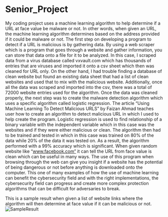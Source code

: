 # Senior_Project
My coding project uses a machine learning algorithm to help determine if a URL at face
value be malware or not. In other words, when given an URL, the machine learning algorithm
determines based on the address provided if it could be malware or not. The first step on
developing a program to detect if a URL is malicious is by gathering data. By using a web
scraper which is a program that goes through a website and gather information, you can store
that data onto a file for it to be analyzed. In this case, I scraped data from a virus database called
vxvault.com which has thousands of entries that are viruses and imported it onto a csv sheet
which then was cleaned for URL only. On the other hand, I had trouble finding a database of
clean website but found an existing data sheet that had a list of clean websites and used that to
mix with the malicious website. Additionally, once all the data was scraped and imported into
the csv, there was a total of 72000 website entries used for the algorithm. Once the data was
cleaned properly, the next step was to create the malware detection algorithm which uses a
specific algorithm called logistic regression. The article “Using Machine Learning To Detect
Malicious URLS” by Faizan Ahmad teaches user how to create an algorithm to detect malicious
URL in which I used to help create the program. Logistic regression is used to find relationship
of a binary variable with the independent variable which in this case was the websites and if they
were either malicious or clean. The algorithm then had to be trained and tested in which in this
case was trained on 80% of the data while 20% of the data it was tested on. As a result, the
algorithm performed with a 99% accuracy which is significant. When given random website like
“www.facebook.com” it can tell the URL from face value is clean which can be useful in many
ways. The use of this program when browsing through the web can give you insight if a website
has the potential of being dangerous or not before anything is downloaded onto the computer.
This one of many examples of how the use of machine learning can benefit the cybersecurity
field and with the right implementations, the cybersecurity field can progress and create more
complex protection algorithms that can be difficult for adversaries to break.

This is a sample result when given a list of website links where the algorithm will then determine at face value if it can be malicious or not.
![SampleResult](https://user-images.githubusercontent.com/1377891/155343775-781af063-6186-4e37-9068-1dc631189a80.PNG)
